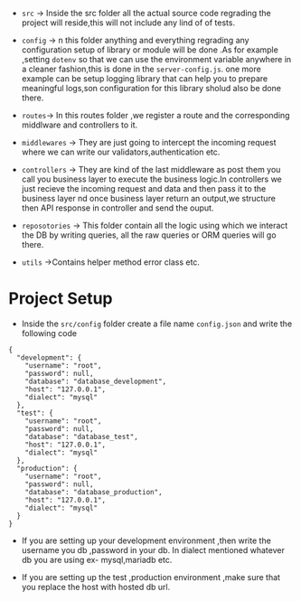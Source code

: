 - `src` -> Inside the src folder all the actual source code regrading the project will reside,this will not include any lind of of tests.

- `config` -> n this folder anything and everything regrading any configuration setup of library or module will be done .As for example ,setting `dotenv` so that we can use the environment variable anywhere in a cleaner fashion,this is done in the `server-config.js`. one more example can be setup logging library that can help you to prepare meaningful logs,son configuration for this library sholud also be done there.

- `routes`-> In this routes folder ,we register a route and the corresponding middlware and controllers to it.

- `middlewares` -> They are just going to intercept the incoming request where we can write our validators,authentication etc.

- `controllers` -> They are kind of the last middleware as post them you call you business layer to execute the business logic.In controllers we just recieve the incoming request and data and then pass it to the business layer nd once business layer return an output,we structure then API response in controller and send the ouput.

- `reposotories` -> This folder contain all the logic using which we interact the DB by writing queries, all the raw queries or ORM queries will go there.

- `utils` ->Contains helper method error class etc.

# Project Setup

- Inside the `src/config` folder create a file name `config.json` and write the following code

```
{
  "development": {
    "username": "root",
    "password": null,
    "database": "database_development",
    "host": "127.0.0.1",
    "dialect": "mysql"
  },
  "test": {
    "username": "root",
    "password": null,
    "database": "database_test",
    "host": "127.0.0.1",
    "dialect": "mysql"
  },
  "production": {
    "username": "root",
    "password": null,
    "database": "database_production",
    "host": "127.0.0.1",
    "dialect": "mysql"
  }
}
```

- If you are setting up your development environment ,then write the username you db ,password in your db. In dialect mentioned whatever db you are using ex- mysql,mariadb etc.

- If you are setting up the test ,production environment ,make sure that you replace the host with hosted db url.
